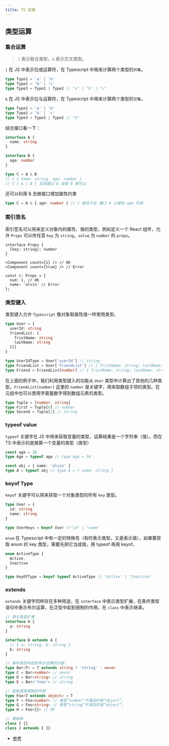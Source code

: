 ```yaml
---
title: TS 实践
---
```


## 类型运算

### 集合运算

> `|` 表示联合类型，`&` 表示交叉类型。

`|` 在 JS 中表示位或运算符，在 Typescript 中用来计算两个类型的`并集`。

```ts
type Type1 = 'a' | 'b'
type Type2 = 'b' | 'c'
type Type3 = Type1 | Type2 // "a" | "b" | "c"
```

`&` 在 JS 中表示位与运算符，在 Typescript 中用来计算两个类型的`交集`。

```ts
type Type1 = 'a' | 'b'
type Type2 = 'b' | 'c'
type Type3 = Type1 | Type2 // "b"
```

结合接口看一下：

```ts
interface A {
  name: string
}

interface B {
  age: number
}

type C = A & B
// C { name: string, age: number }
// C { A | B } 实现接口 A 或者 B 都可以
```

还可以利用 & 去做接口增加属性约束

```ts
type C = A & { age: number } // C 相当于在 接口 A 上增加 age 约束
```

### 索引签名

索引签名可以用来定义对象内的属性、值的类型，例如定义一个 React 组件，允许 `Props` 可以传任意 `key` 为 `string`，`value` 为 `number` 的 `props`。

```tsx
interface Props {
  [key: string]: number
}

<Component count={1} /> // OK
<Component count={true} /> // Error

const c: Props = {
  num: 1, // OK
  name: 'alvin' // Error
};
```

### 类型键入

类型键入允许 `Typescript` 像对象取属性值一样使用类型。

```ts
type User = {
  userId: string
  friendList: {
    fristName: string
    lastName: string
  }[]
}

type UserIdType = User['userId'] // string
type FriendList = User['friendList'] // { fristName: string; lastName: string; }[]
type Friend = FriendList[number] // { fristName: string; lastName: string; }
```

在上面的例子中，我们利用类型键入的功能从 `User` 类型中计算出了其他的几种类型。`FriendList[number]` 这里的 `number` 是关键字，用来取数组子项的类型。在元组中也可以使用字面量数字得到数组元素的类型。

```ts
type Tuple = [number, string]
type First = Tuple[0] // number
type Second = Tuple[1] // string
```

### typeof value

`typeof` 关键字在 JS 中用来获取变量的类型，运算结果是一个字符串（值）。而在 TS 中表示的是推算一个变量的类型（类型）

```ts
const age = 18
type Age = typeof age // type Age = 18

const obj = { name: 'alvin' }
type A = typeof obj // type A = { name: string }
```

### keyof Type

`keyof` 关键字可以用来获取一个对象类型的所有 `key` 类型。

```ts
type User = {
  id: string
  name: string
}

type UserKeys = keyof User //"id" | "name"
```

`enum` 在 Typescript 中有一定的特殊性（有时表示类型，又是表示值），如果要获取 enum 的 key 类型，需要先把它当成值，用 typeof 再用 keyof。

```ts
enum ActiveType {
  Active,
  Inactive
}

type KeyOfType = keyof typeof ActiveType // "Active" | "Inactive"
```

### extends

`extends` 关键字同样存在多种用途，在 `interface` 中表示类型扩展，在条件类型语句中表示布尔运算，在泛型中起到限制的作用，在 `class` 中表示继承。

```ts
// 表示类型扩展
interface A {
  a: string
}

interface B extends A {
  // { a: string, b: string }
  b: string
}

// 条件类型中起到布尔运算的功能
type Bar<T> = T extends string ? 'string' : never
type C = Bar<number> // never
type D = Bar<string> // string
type E = Bar<'fooo'> // string

// 起到类型限制的作用
type Foo<T extends object> = T
type F = Foo<number> // 类型“number”不满足约束“object”。
type G = Foo<string> // 类型“string”不满足约束“object”。
type H = Foo<{}> // OK

// 类继承
class I {}
class J extends I {}
```

<!--



















-->
<!--
## Promise

```ts
function getResponse(): Promise<string> {
  return Promise.resolve('alvin')
}
```

或者指定泛型输入：

```ts
interface IResponse<T> {
  message: string
  result: T
  success: boolean
}

function getResponse(): Promise<IResponse<number[]>> {
  return Promise.resolve({
    message: 'alvin',
    result: [1, 2, 3],
    success: true
  })
}
```

## 基础类型

### typeof

一般我们都是先定义类型，再去赋值使用，但是使用 `typeof` 我们可以把使用顺序倒过来。

```ts
let p = {
  name: 'alvin',
  list: [1, '2']
}

type Person = typeof p
```

相当于

```ts
interface Person {
  name: string
  list: (string | number)[]
}
```

### 使用联合类型

使用联合类型：可以通过管道(`|`)将变量设置多种类型，赋值时可以根据设置的类型来赋值。

```ts
interface Unit {
  sex: 1 | 2
  subject: 'Math' | 'English' | 'Chinese'
}
```

### &

```ts
interface P {
  name: string
}

interface T {
  age: number
}

let s: P & T = {
  name: 'alvin',
  age: 18
}
```

## 工具泛型使用技巧

### Partial 将所有的 props 属性都变为可选值

使用 `Partial` 将所有的 props 属性都变为可选值

```ts
type Partial<T> = { [P in keyof T]?: T[P] }
```

上面代码的意思是 `keyof T` 拿到 `T` 所有属性名, 然后 `in` 进行遍历, 将值赋给 `P` , 最后 `T[P]` 取得相应属性的值，中间的 `?` 用来进行设置为可选值。

```tsx
interface Unit {
  sex: 1 | 2
  subject: 'Math' | 'English' | 'Chinese'
}

let p: Partial<Unit> = {
  sex: 1
  // 没有写 subject 属性也不会报错啦
}
```

譬如你在 React 中写 props

```ts
interface BtnProps {
  size: 'large' | 'middle' | 'small'
}

const Button: React.FC<BtnProps> = props => {
  return <button>click</button>
}

// 在使用时一定要加 size 属性
const App = () => <Button size='small' />

// 使用 Partial 后，属性全部都是可选的，
const Button: React.FC<Partial<BtnProps>> = props => {
  return <button>click</button>
}
```

### 使用 Required 将所有 props 属性都设为必填项

```ts
type Required<T> = { [P in keyof T]-?: T[P] }
```

`-?` 的功能就是把可选属性的 `?` 去掉使该属性变成必选项，对应的还有 `+?` ，作用与 `-?` 相反，是把属性变为可选项。

### `Omit<T,K>` 属性排除

从对象 `T` 中排除 `key` 是 `K` 的属性。

```ts
type Omit<T, K extends keyof any> = Pick<T, Exclude<keyof T, K>>
```

其中 `Pick` & `Exclude` 后面讲。示例，排除接口 `Person` 的 `name` 属性：

```ts
interface Person {
  name: string
  age: number
  sex: string
}

let person: Omit<Person, 'name'> = {
  age: 1,
  sex: '男'
}
```

### Pick 属性提取

从 `T` 中取出一系列 `K` 的属性。

```ts
type Pick<T, K extends keyof T> = {
  [P in K]: T[P]
}
```

示例：

```ts
interface Person {
  name: string
  age: number
  sex: string
}

// 相当于只拿接口的 name 和 age 属性
let person: Pick<Person, 'name' | 'age'> = {
  name: '小王',
  age: 21
}
```

### `Exclude<T,U>` 类型排除

从 `T` 中排除那些可以赋值给 `U` 的类型。

```ts
type Exclude<T, U> = T extends U ? never : T
```

示例：

```ts
type T = Exclude<1 | 2 | 3 | 4 | 5, 3 | 4> // T = 1|2|5
```

### `Extract<T,U>` 类型提取

```ts
type Extract<T, U> = T extends U ? T : never
```

示例：

```ts
type T = Extract<1 | 2 | 3 | 4 | 5, 3 | 4> // T = 3|4
```

### `Record<K,T>` 属性 K 定义为类型 T

将 `K` 中所有的属性的值转化为 `T` 类型。

```ts
type Record<K extends keyof any, T> = {
  [P in K]: T
}
```

将 `name` 、 `age` 属性全部设为 `string` 类型。

```ts
let person: Record<'name' | 'age', string> = {
  name: '小王',
  age: '12'
}
```

### `NonNullable <T>`

排除 `T` 为 `null` 、`undefined`。

```ts
type NonNullable<T> = T extends null | undefined ? never : T
```

示例：

```ts
type T = NonNullable<string | string[] | null | undefined> // string | string[]
``` -->

- [参考](https://juejin.im/post/6876981358346895368)
